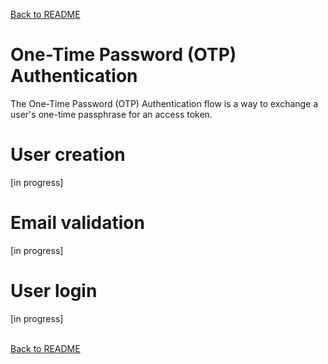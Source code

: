 [Back to README](../../README.md)

# One-Time Password (OTP) Authentication

The One-Time Password (OTP) Authentication flow is a way to exchange a user's one-time passphrase for an access token.

# User creation

[in progress]

# Email validation

[in progress]

# User login

[in progress]

<br/>[Back to README](../../README.md)